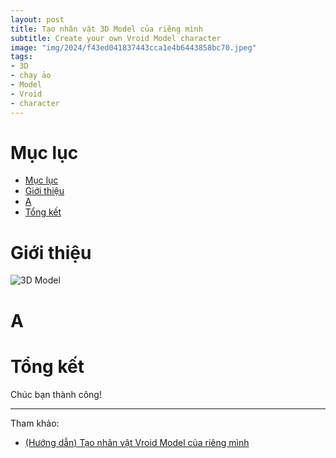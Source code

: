 ```yaml
---
layout: post
title: Tạo nhân vật 3D Model của riêng mình
subtitle: Create your own Vroid Model character
image: "img/2024/f43ed041837443cca1e4b6443858bc70.jpeg"
tags:
- 3D
- chạy ảo
- Model
- Vroid
- character
---
```

# Mục lục

- [Mục lục](#mục-lục)
- [Giới thiệu](#giới-thiệu)
- [A](#a)
- [Tổng kết](#tổng-kết)


# Giới thiệu



![3D Model](https://boxxv.github.io/img/2024/Untitled__2_.png "3D Model")

# A



# Tổng kết

Chúc bạn thành công!

-----
Tham khảo:
- [(Hướng dẫn) Tạo nhân vật Vroid Model của riêng mình](https://youtu.be/EEX08LOMJFA)